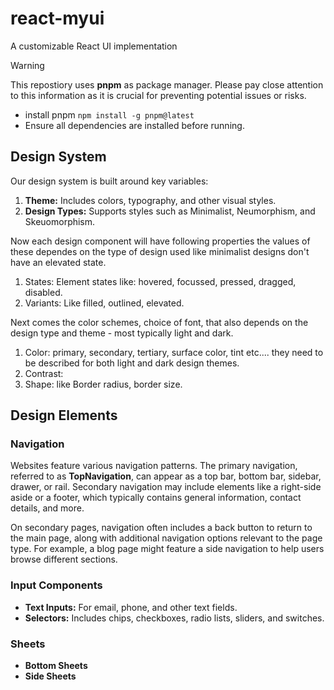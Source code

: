 # react-myui
A customizable React UI implementation

> [!WARNING]
> This repostiory uses **pnpm** as package manager. Please pay close attention to this information as it is crucial for preventing potential issues or risks.
> - install pnpm `npm install -g pnpm@latest`
> - Ensure all dependencies are installed before running.

## Design System

Our design system is built around key variables:

1. **Theme:** Includes colors, typography, and other visual styles.
2. **Design Types:** Supports styles such as Minimalist, Neumorphism, and Skeuomorphism.

Now each design component will have following properties the values of these dependes on the type of design used like minimalist designs don't have an elevated state.
1. States: Element states like: hovered, focussed, pressed, dragged, disabled.
2. Variants: Like filled, outlined, elevated.

Next comes the color schemes, choice of font, that also depends on the design type and theme - most typically light and dark.

1. Color: primary, secondary, tertiary, surface color, tint etc.... they need to be described for both light and dark design themes.
2. Contrast: 
3. Shape: like Border radius, border size.

## Design Elements

### Navigation

Websites feature various navigation patterns. The primary navigation, referred to as **TopNavigation**, can appear as a top bar, bottom bar, sidebar, drawer, or rail. Secondary navigation may include elements like a right-side aside or a footer, which typically contains general information, contact details, and more.

On secondary pages, navigation often includes a back button to return to the main page, along with additional navigation options relevant to the page type. For example, a blog page might feature a side navigation to help users browse different sections.

### Input Components

- **Text Inputs:** For email, phone, and other text fields.
- **Selectors:** Includes chips, checkboxes, radio lists, sliders, and switches.

### Sheets

- **Bottom Sheets**
- **Side Sheets**
